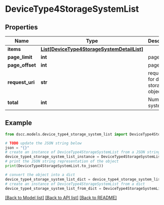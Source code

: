 # DeviceType4StorageSystemList


## Properties

Name | Type | Description | Notes
------------ | ------------- | ------------- | -------------
**items** | [**List[DeviceType4StorageSystemDetailList]**](DeviceType4StorageSystemDetailList.md) |  | [optional] 
**page_limit** | **int** | page limit | [optional] 
**page_offset** | **int** | page offset | [optional] 
**request_uri** | **str** | requestUri for detailed storage object | [optional] 
**total** | **int** | Number of systems | [optional] 

## Example

```python
from dscc.models.device_type4_storage_system_list import DeviceType4StorageSystemList

# TODO update the JSON string below
json = "{}"
# create an instance of DeviceType4StorageSystemList from a JSON string
device_type4_storage_system_list_instance = DeviceType4StorageSystemList.from_json(json)
# print the JSON string representation of the object
print(DeviceType4StorageSystemList.to_json())

# convert the object into a dict
device_type4_storage_system_list_dict = device_type4_storage_system_list_instance.to_dict()
# create an instance of DeviceType4StorageSystemList from a dict
device_type4_storage_system_list_from_dict = DeviceType4StorageSystemList.from_dict(device_type4_storage_system_list_dict)
```
[[Back to Model list]](../README.md#documentation-for-models) [[Back to API list]](../README.md#documentation-for-api-endpoints) [[Back to README]](../README.md)


